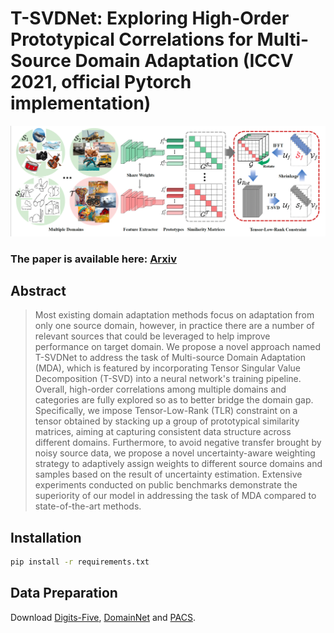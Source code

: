 # T-SVDNet: Exploring High-Order Prototypical Correlations for Multi-Source Domain Adaptation (ICCV 2021, official Pytorch implementation)
![Teaser](docs/overview.png)
### The paper is available here: [Arxiv](https://arxiv.org/abs/2107.14447)
<!-- <br> -->
## Abstract
>Most existing domain adaptation methods focus on adaptation from only one source domain, however, in practice there are a number of relevant sources that could be leveraged to help improve performance on target domain. We propose a novel approach named T-SVDNet to address the task of Multi-source Domain Adaptation (MDA), which is featured by incorporating Tensor Singular Value Decomposition (T-SVD) into a neural network's training pipeline. Overall, high-order correlations among multiple domains and categories are fully explored so as to better bridge the domain gap. Specifically, we impose Tensor-Low-Rank (TLR) constraint on a tensor obtained by stacking up a group of prototypical similarity matrices, aiming at capturing consistent data structure across different domains. Furthermore, to avoid negative transfer brought by noisy source data, we propose a novel uncertainty-aware weighting strategy to adaptively assign weights to different source domains and samples based on the result of uncertainty estimation. Extensive experiments conducted on public benchmarks demonstrate the superiority of our model in addressing the task of MDA compared to state-of-the-art methods.

## Installation
```bash
pip install -r requirements.txt
```
## Data Preparation
Download [Digits-Five](https://drive.google.com/open?id=1A4RJOFj4BJkmliiEL7g9WzNIDUHLxfmm), [DomainNet](http://ai.bu.edu/M3SDA/) and [PACS](http://www.eecs.qmul.ac.uk/~dl307/project_iccv2017).
